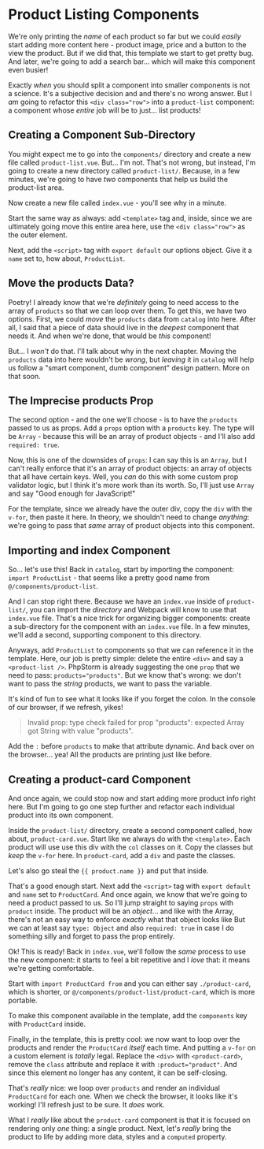 # Product Listing Components

We're only printing the *name* of each product so far but we could *easily* start
adding more content here - product image, price and a button to the view the product.
But if we did that, this template we start to get pretty bug. And later, we're
going to add a search bar... which will make this component even busier!

Exactly *when* you should split a component into smaller components is not a
science. It's a subjective decision and and there's no wrong answer. But I *am*
going to refactor this `<div class="row">` into a `product-list` component: a
component whose *entire* job will be to just... list products!

## Creating a Component Sub-Directory

You might expect me to go into the `components/` directory and create a new file
called  `product-list.vue`. But... I'm not. That's not wrong, but instead, I'm
going to create a new directory called `product-list/`. Because, in a few minutes,
we're going to have *two* components that help us build the product-list area.

Now create a new file called `index.vue` - you'll see why in a minute.

Start the same way as always: add `<template>` tag and, inside, since we are
ultimately going move this entire area here, use the `<div class="row">` as the
outer element.

Next, add the `<script>` tag with `export default` our options object. Give it
a `name` set to, how about, `ProductList`.

## Move the products Data?

Poetry! I already know that we're *definitely* going to need access to the array
of `products` so that we can loop over them. To get this, we have two options.
First, we could *move* the `products` data from `catalog` into here. After all,
I said that a piece of data should live in the *deepest* component that needs it.
And when we're done, that would be *this* component!

But... I *won't* do that. I'll talk about why in the next chapter. Moving the
`products` data into here wouldn't be *wrong*, but *leaving* it in `catalog` will
help us follow a "smart component, dumb component" design pattern. More on that
soon.

## The Imprecise products Prop

The second option - and the one we'll choose - is to have the `products` passed
to us as props. Add a `props` option with a `products` key. The type will be
`Array` - because this will be an array of product objects - and I'll also add
`required: true`.

Now, this is one of the downsides of `props`: I can say this is an `Array`, but
I can't really enforce that it's an array of product objects: an array of objects
that all have certain keys. Well, you *can* do this with some custom prop validator
logic, but I think it's more work than its worth. So, I'll just use `Array` and
say "Good enough for JavaScript!"

For the template, since we already have the outer div, copy the `div` with the
`v-for`, then paste it here. In theory, we shouldn't need to change *anything*:
we're going to pass that *same* array of product objects into this component.

## Importing and index Component

So... let's use this! Back in `catalog`, start by importing the component:
`import ProductList` - that seems like a pretty good name from
`@/components/product-list`.

And I can stop right there. Because we have an `index.vue` inside of
`product-list/`, you can import the *directory* and Webpack will know to use
that `index.vue` file. That's a nice trick for organizing bigger components:
create a sub-directory for the component with an `index.vue` file. In a few
minutes, we'll add a second, supporting component to this directory.

Anyways, add `ProductList` to components so that we can reference it in the template.
Here, our job is pretty simple: delete the entire `<div>` and say a
`<product-list />`. PhpStorm is already suggesting the one `prop` that we need
to pass: `products="products"`. But we know that's wrong: we don't want to pass
the *string* products, we want to pass the variable.

It's kind of fun to see what it looks like if you forget the colon. In the console
of our browser, if we refresh, yikes!

> Invalid prop: type check failed for prop "products": expected Array got String
> with value "products".

Add the `:` before `products` to make that attribute dynamic. And back over on the
browser... yea! All the products are printing just like before.

## Creating a product-card Component

And once again, we could stop now and start adding more product info right here.
But I'm going to go one step further and refactor each individual product into
its own component.

Inside the `product-list/` directory, create a second component called, how about,
`product-card.vue`. Start like we always do with the `<template>`. Each product
will use use this div with the `col` classes on it. Copy the classes but *keep*
the `v-for` here. In `product-card`, add a `div` and paste the classes.

Let's also go steal the `{{ product.name }}` and put that inside.

That's a good enough start. Next add the `<script>` tag with `export default`
and `name` set to `ProductCard`. And once again, we know that we're going to need
a product passed to us. So I'll jump straight to saying `props` with `product` inside.
The product will be an *object*... and like with the Array, there's not an easy
way to enforce *exactly* what that object looks like But we can at least say
`type: Object` and also `required: true` in case I do something silly and forget
to pass the prop entirely.

Ok! This is ready! Back in `index.vue`, we'll follow the *same* process to use
the new component: it starts to feel a bit repetitive and I *love* that: it means
we're getting comfortable.

Start with `import ProductCard from` and you can either say `./product-card`,
which is shorter, or `@/components/product-list/product-card`, which is more
portable.

To make this component available in the template, add the `components` key with
`ProductCard` inside.

Finally, in the template, this is pretty cool: we now want to loop over the products
and render the `ProductCard` *itself* each time. And putting a `v-for` on a custom
element is *totally* legal. Replace the `<div>` with `<product-card>`, remove
the `class` attribute and replace it with `:product="product"`. And since this
element no longer has any content, it can be self-closing.

That's *really* nice: we loop over `products` and render an individual `ProductCard`
for each one. When we check the browser, it looks like it's working! I'll refresh
just to be sure. It *does* work.

What I *really* like about the `product-card` component is that it is focused
on rendering only *one* thing: a single product. Next, let's *really* bring the
product to life by adding more data, styles and a `computed` property.
